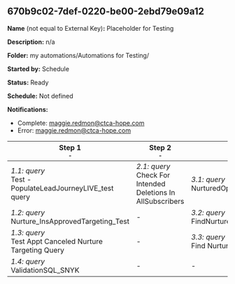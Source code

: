 ## 670b9c02-7def-0220-be00-2ebd79e09a12

**Name** (not equal to External Key)**:** Placeholder for Testing

**Description:** n/a

**Folder:** my automations/Automations for Testing/

**Started by:** Schedule

**Status:** Ready

**Schedule:** Not defined

**Notifications:**

* Complete: maggie.redmon@ctca-hope.com
* Error: maggie.redmon@ctca-hope.com

| Step 1<br>_<small>-</small>_ | Step 2<br>_<small>-</small>_ | Step 3<br>_<small>-</small>_ |
| --- | --- | --- |
| _1.1: query_<br>Test - PopulateLeadJourneyLIVE_test query | _2.1: query_<br>Check For Intended Deletions In AllSubscribers | _3.1: query_<br>NurturedOppsReviewQuery |
| _1.2: query_<br>Nurture_InsApprovedTargeting_Test | - | _3.2: query_<br>FindNurtureFieldsForContactUpdate |
| _1.3: query_<br>Test Appt Canceled Nurture Targeting Query | - | _3.3: query_<br>Find Nurtured Physician Referrals |
| _1.4: query_<br>ValidationSQL_SNYK | - | - |
